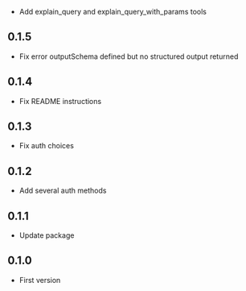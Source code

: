 * Add explain_query and explain_query_with_params tools

## 0.1.5 ##
* Fix error outputSchema defined but no structured output returned

## 0.1.4 ##
* Fix README instructions

## 0.1.3 ##
* Fix auth choices

## 0.1.2 ##
* Add several auth methods

## 0.1.1 ##
* Update package

## 0.1.0 ##
* First version
